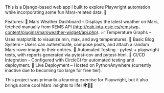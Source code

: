 This is a Django-based web app I built to explore Playwright automation while incorporating some fun Mars-related data. 🚀

Features:
🌌 Mars Weather Dashboard – Displays the latest weather on Mars, fetched manually from REMS API (http://cab.inta-csic.es/rems/wp-content/plugins/marsweather-widget/api.php).
📈 Temperature Graphs – Uses matplotlib to visualize min, max, and avg temperatures.
📝 Basic Blog System – Users can authenticate, compose posts, and attach a random Mars rover image to their entries.
🧪 Automated Testing – pytest + playwright tests, with reports generated via pytest-cov and pytest-html.
🔄 CI/CD Integration – Configured with CircleCI for automated testing and deployment.
🚀 Live Deployment – Hosted on PythonAnywhere (currently inactive due to becoming too large for free tier).

This project was primarily a learning exercise for Playwright, but it also brings some cool Mars insights to life! 🌍🔄🔴
